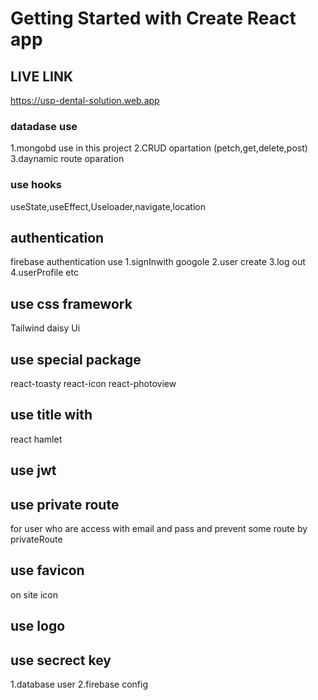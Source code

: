 # Getting Started with Create React app

## LIVE LINK

https://usp-dental-solution.web.app

### datadase use

1.mongobd use in this project
2.CRUD opartation (petch,get,delete,post)
3.daynamic route oparation

### use hooks

useState,useEffect,Useloader,navigate,location

## authentication

firebase authentication
use
1.signInwith googole
2.user create
3.log out
4.userProfile
etc

## use css framework

Tailwind
daisy Ui

## use special package

react-toasty
react-icon
react-photoview

## use title with

react hamlet

## use jwt

## use private route

for user who are access with email and pass
and prevent some route by privateRoute

## use favicon

on site icon

## use logo

## use secrect key

1.database user
2.firebase config

